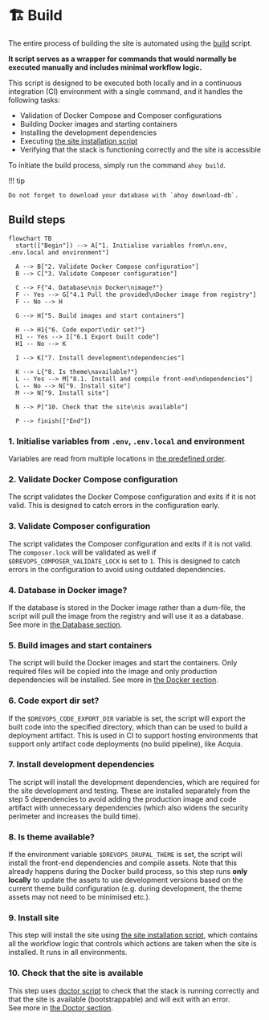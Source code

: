 # 🏗️ Build

The entire process of building the site is automated using the [build](../../../../scripts/drevops/build.sh)
script.

**It script serves as a wrapper for commands that would normally be
executed manually and includes minimal workflow logic.**

This script is designed to be executed both locally and in a continuous
integration (CI) environment with a single command, and it handles the following
tasks:

- Validation of Docker Compose and Composer configurations
- Building Docker images and starting containers
- Installing the development dependencies
- Executing [the site installation script](../../../../scripts/drevops/drupal-install-site.sh)
- Verifying that the stack is functioning correctly and the site is
   accessible

To initiate the build process, simply run the command `ahoy build`.

!!! tip

    Do not forget to download your database with `ahoy download-db`.

## Build steps

```mermaid
flowchart TB
  start(["Begin"]) --> A["1. Initialise variables from\n.env, .env.local and environment"]

  A --> B["2. Validate Docker Compose configuration"]
  B --> C["3. Validate Composer configuration"]

  C --> F{"4. Database\nin Docker\nimage?"}
  F -- Yes --> G["4.1 Pull the provided\nDocker image from registry"]
  F -- No --> H

  G --> H["5. Build images and start containers"]

  H --> H1{"6. Code export\ndir set?"}
  H1 -- Yes --> I["6.1 Export built code"]
  H1 -- No --> K

  I --> K["7. Install development\ndependencies"]

  K --> L{"8. Is theme\navailable?"}
  L -- Yes --> M["8.1. Install and compile front-end\ndependencies"]
  L -- No --> N["9. Install site"]
  M --> N["9. Install site"]

  N --> P["10. Check that the site\nis available"]

  P --> finish(["End"])
```

### 1. Initialise variables from `.env`, `.env.local` and environment

   Variables are read from multiple locations in [the predefined order](/usage/variables/#Override-order-bottom-values-win).

### 2. Validate Docker Compose configuration

   The script validates the Docker Compose configuration and exits if it is not
   valid. This is designed to catch errors in the configuration early.

### 3. Validate Composer configuration

   The script validates the Composer configuration and exits if it is not valid.
   The `composer.lock` will be validated as well if `$DREVOPS_COMPOSER_VALIDATE_LOCK`
   is set to `1`. This is designed to catch errors in the configuration to avoid
   using outdated dependencies.

### 4. Database in Docker image?

   If the database is stored in the Docker image rather than a dum-file, the
   script will pull the image from the registry and will use it as a database.<br />
   See more in [the Database section](/usage/database/#Database-in-Docker-image).

### 5. Build images and start containers

   The script will build the Docker images and start the containers.
   Only required files will be copied into the image and only production
   dependencies will be installed. See more in [the Docker section](/usage/docker).

### 6. Code export dir set?

   If the `$DREVOPS_CODE_EXPORT_DIR` variable is set, the script will export the
   built code into the specified directory, which than can be used to build a
   deployment artifact. This is used in CI to support hosting environments
   that support only artifact code deployments (no build pipeline), like Acquia.

### 7. Install development dependencies

   The script will install the development dependencies, which are required for
   the site development and testing. These are installed separately from the
   step 5 dependencies to avoid adding the production image and code artifact
   with unnecessary dependencies (which also widens the security perimeter and
   increases the build time).

### 8. Is theme available?

   If the environment variable `$DREVOPS_DRUPAL_THEME` is set, the script will
   install the front-end dependencies and compile assets. Note that this already
   happens during the Docker build process, so this step runs **only locally**
   to update the assets to use development versions based on the current theme
   build configuration (e.g. during development, the theme assets may not need
   to be minimised etc.).

### 9. Install site

   This step will install the site using [the site installation script](../../../../scripts/drevops/drupal-install-site.sh),
   which contains all the workflow logic that controls which actions are taken
   when the site is installed. It runs in all environments.

### 10. Check that the site is available

   This step uses [doctor script](../../../../scripts/drevops/doctor.sh) to
   check that the stack is running correctly and that the site is available
   (bootstrappable) and will exit with an error.<br />
   See more in [the Doctor section](/usage/doctor).
